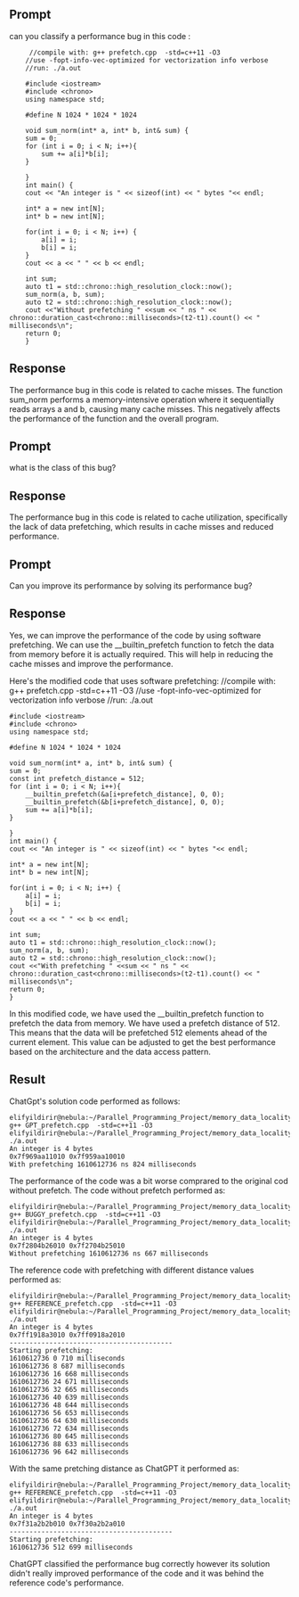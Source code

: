 ## Prompt
can you classify a performance bug in this code :

         //compile with: g++ prefetch.cpp  -std=c++11 -O3 
        //use -fopt-info-vec-optimized for vectorization info verbose
        //run: ./a.out

        #include <iostream>
        #include <chrono>
        using namespace std;

        #define N 1024 * 1024 * 1024

        void sum_norm(int* a, int* b, int& sum) {
        sum = 0;
        for (int i = 0; i < N; i++){
            sum += a[i]*b[i];
        }

        }
        int main() {
        cout << "An integer is " << sizeof(int) << " bytes "<< endl;

        int* a = new int[N];
        int* b = new int[N];
        
        for(int i = 0; i < N; i++) {
            a[i] = i;
            b[i] = i;
        }
        cout << a << " " << b << endl;
        
        int sum;
        auto t1 = std::chrono::high_resolution_clock::now();
        sum_norm(a, b, sum);
        auto t2 = std::chrono::high_resolution_clock::now();
        cout <<"Without prefetching " <<sum << " ns " << chrono::duration_cast<chrono::milliseconds>(t2-t1).count() << " milliseconds\n";
        return 0;
        }

## Response
The performance bug in this code is related to cache misses. The function sum_norm performs a memory-intensive operation where it sequentially reads arrays a and b, causing many cache misses. This negatively affects the performance of the function and the overall program.
## Prompt
what is the class of this bug?
## Response
The performance bug in this code is related to cache utilization, specifically the lack of data prefetching, which results in cache misses and reduced performance.
## Prompt
Can you improve its performance by solving its performance bug?
## Response
Yes, we can improve the performance of the code by using software prefetching. We can use the __builtin_prefetch function to fetch the data from memory before it is actually required. This will help in reducing the cache misses and improve the performance.

Here's the modified code that uses software prefetching:
    //compile with: g++ prefetch.cpp  -std=c++11 -O3 
    //use -fopt-info-vec-optimized for vectorization info verbose
    //run: ./a.out

    #include <iostream>
    #include <chrono>
    using namespace std;

    #define N 1024 * 1024 * 1024

    void sum_norm(int* a, int* b, int& sum) {
    sum = 0;
    const int prefetch_distance = 512;
    for (int i = 0; i < N; i++){
        __builtin_prefetch(&a[i+prefetch_distance], 0, 0);
        __builtin_prefetch(&b[i+prefetch_distance], 0, 0);
        sum += a[i]*b[i];
    }

    }
    int main() {
    cout << "An integer is " << sizeof(int) << " bytes "<< endl;

    int* a = new int[N];
    int* b = new int[N];
    
    for(int i = 0; i < N; i++) {
        a[i] = i;
        b[i] = i;
    }
    cout << a << " " << b << endl;
    
    int sum;
    auto t1 = std::chrono::high_resolution_clock::now();
    sum_norm(a, b, sum);
    auto t2 = std::chrono::high_resolution_clock::now();
    cout <<"With prefetching " <<sum << " ns " << chrono::duration_cast<chrono::milliseconds>(t2-t1).count() << " milliseconds\n";
    return 0;
    }

In this modified code, we have used the __builtin_prefetch function to prefetch the data from memory. We have used a prefetch distance of 512. This means that the data will be prefetched 512 elements ahead of the current element. This value can be adjusted to get the best performance based on the architecture and the data access pattern.
## Result
ChatGpt's solution code performed as follows:

    elifyildirir@nebula:~/Parallel_Programming_Project/memory_data_locality/example3$ g++ GPT_prefetch.cpp  -std=c++11 -O3 
    elifyildirir@nebula:~/Parallel_Programming_Project/memory_data_locality/example3$ ./a.out 
    An integer is 4 bytes 
    0x7f969aa11010 0x7f959aa10010
    With prefetching 1610612736 ns 824 milliseconds
The performance of the code was a bit worse comprared to the original cod without prefetch. The code without prefetch performed as:

    elifyildirir@nebula:~/Parallel_Programming_Project/memory_data_locality/example3$ g++ BUGGY_prefetch.cpp  -std=c++11 -O3 
    elifyildirir@nebula:~/Parallel_Programming_Project/memory_data_locality/example3$ ./a.out 
    An integer is 4 bytes 
    0x7f2804b26010 0x7f2704b25010
    Without prefetching 1610612736 ns 667 milliseconds

The reference code with prefetching with different distance values performed as:

    elifyildirir@nebula:~/Parallel_Programming_Project/memory_data_locality/example3$ g++ REFERENCE_prefetch.cpp  -std=c++11 -O3 
    elifyildirir@nebula:~/Parallel_Programming_Project/memory_data_locality/example3$ ./a.out 
    An integer is 4 bytes 
    0x7ff1918a3010 0x7ff0918a2010
    -----------------------------------------
    Starting prefetching: 
    1610612736 0 710 milliseconds
    1610612736 8 687 milliseconds
    1610612736 16 668 milliseconds
    1610612736 24 671 milliseconds
    1610612736 32 665 milliseconds
    1610612736 40 639 milliseconds
    1610612736 48 644 milliseconds
    1610612736 56 653 milliseconds
    1610612736 64 630 milliseconds
    1610612736 72 634 milliseconds
    1610612736 80 645 milliseconds
    1610612736 88 633 milliseconds
    1610612736 96 642 milliseconds

With the same pretching distance as ChatGPT it performed as:

    elifyildirir@nebula:~/Parallel_Programming_Project/memory_data_locality/example3$ g++ REFERENCE_prefetch.cpp  -std=c++11 -O3 
    elifyildirir@nebula:~/Parallel_Programming_Project/memory_data_locality/example3$ ./a.out 
    An integer is 4 bytes 
    0x7f31a2b2b010 0x7f30a2b2a010
    -----------------------------------------
    Starting prefetching: 
    1610612736 512 699 milliseconds

ChatGPT classified the performance bug correctly however its solution didn't really improved performance of the code and it was behind the reference code's performance.